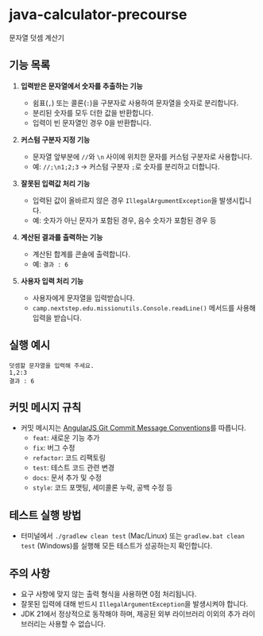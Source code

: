 # java-calculator-precourse

문자열 덧셈 계산기

## 기능 목록
1. **입력받은 문자열에서 숫자를 추출하는 기능**
   - 쉼표(`,`) 또는 콜론(`:`)을 구분자로 사용하여 문자열을 숫자로 분리합니다.
   - 분리된 숫자를 모두 더한 값을 반환합니다.
   - 입력이 빈 문자열인 경우 0을 반환합니다.

2. **커스텀 구분자 지정 기능**
   - 문자열 앞부분에 `//`와 `\n` 사이에 위치한 문자를 커스텀 구분자로 사용합니다.
   - 예: `//;\n1;2;3` -> 커스텀 구분자 `;`로 숫자를 분리하고 더합니다.

3. **잘못된 입력값 처리 기능**
   - 입력된 값이 올바르지 않은 경우 `IllegalArgumentException`을 발생시킵니다.
   - 예: 숫자가 아닌 문자가 포함된 경우, 음수 숫자가 포함된 경우 등

4. **계산된 결과를 출력하는 기능**
   - 계산된 합계를 콘솔에 출력합니다.
   - 예: `결과 : 6`

5. **사용자 입력 처리 기능**
   - 사용자에게 문자열을 입력받습니다.
   - `camp.nextstep.edu.missionutils.Console.readLine()` 메서드를 사용해 입력을 받습니다.

## 실행 예시
```
덧셈할 문자열을 입력해 주세요.
1,2:3
결과 : 6
```

## 커밋 메시지 규칙
- 커밋 메시지는 [AngularJS Git Commit Message Conventions](https://github.com/angular/angular.js/blob/master/DEVELOPERS.md#-git-commit-guidelines)를 따릅니다.
  - `feat`: 새로운 기능 추가
  - `fix`: 버그 수정
  - `refactor`: 코드 리팩토링
  - `test`: 테스트 코드 관련 변경
  - `docs`: 문서 추가 및 수정
  - `style`: 코드 포맷팅, 세미콜론 누락, 공백 수정 등

## 테스트 실행 방법
- 터미널에서 `./gradlew clean test` (Mac/Linux) 또는 `gradlew.bat clean test` (Windows)를 실행해 모든 테스트가 성공하는지 확인합니다.

## 주의 사항
- 요구 사항에 맞지 않는 출력 형식을 사용하면 0점 처리됩니다.
- 잘못된 입력에 대해 반드시 `IllegalArgumentException`을 발생시켜야 합니다.
- JDK 21에서 정상적으로 동작해야 하며, 제공된 외부 라이브러리 이외의 추가 라이브러리는 사용할 수 없습니다.
